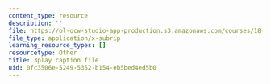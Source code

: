 ```yaml
---
content_type: resource
description: ''
file: https://ol-ocw-studio-app-production.s3.amazonaws.com/courses/18-01sc-single-variable-calculus-fall-2010/0fc3506e52495352b154eb5bed4ed5b0_tMVwXglUp60.vtt
file_type: application/x-subrip
learning_resource_types: []
resourcetype: Other
title: 3play caption file
uid: 0fc3506e-5249-5352-b154-eb5bed4ed5b0
---
```

